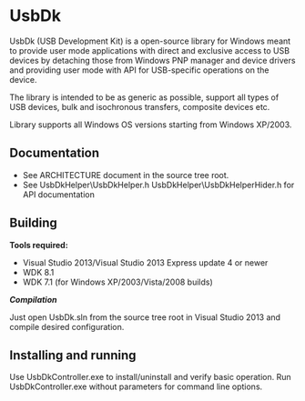# UsbDk

UsbDk (USB Development Kit) is a open-source library for Windows meant
to provide user mode applications with direct and exclusive access to
USB devices by detaching those from Windows PNP manager and device drivers
and providing user mode with API for USB-specific operations on the device.

The library is intended to be as generic as possible, support  all types of
USB devices, bulk and isochronous transfers, composite devices etc.

Library supports all Windows OS versions starting from Windows XP/2003.

## Documentation

* See ARCHITECTURE document in the source tree root.
* See UsbDkHelper\UsbDkHelper.h UsbDkHelper\UsbDkHelperHider.h for API documentation

## Building

**Tools required:**

* Visual Studio 2013/Visual Studio 2013 Express update 4 or newer
* WDK 8.1
* WDK 7.1 (for Windows XP/2003/Vista/2008 builds)

***Compilation***

Just open UsbDk.sln from the source tree root in Visual Studio 2013 and compile
desired configuration.

## Installing and running

Use UsbDkController.exe to install/uninstall and verify basic operation.
Run UsbDkController.exe without parameters for command line options.
